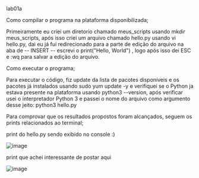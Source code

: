 lab01a

Como compilar o programa na plataforma disponibilizada;

Primeiramente eu criei um diretorio chamado meus_scripts usando mkdir meus_scripts, após isso
criei um arquivo chamado hello.py usando vi hello.py, dai eu já fui redirecionado para a parte de edição do arquivo na aba de -- INSERT -- escrevi o print("Hello, World")
, logo após isso dei ESC e :wq para salvar a edição do arquivo.

Como executar o programa;

Para executar o código, fiz update da lista de pacotes disponíveis e os pacotes já instalados usando sudo yum update -y 
e verifiquei se o Python ja estava presente na plataforma usando python3 --version, após verificar usei o interpretador Python 3 e passei o nome do arquivo como argumento desse jeito: python3 hello.py


Para comprovar que os resultados propostos foram alcançados, seguem os prints relacionados ao terminal;

print do hello.py sendo exibido no console :)

![image](https://github.com/Gabriel-Fuentes-de-Freitas-Yamashita/Sistemas-OP/assets/161405047/1cae33c9-3659-4540-ad6a-dd1229b07195)


print que achei interessante de postar aqui 

![image](https://github.com/Gabriel-Fuentes-de-Freitas-Yamashita/Sistemas-OP/assets/161405047/38fe7a3d-7d90-4311-9a5b-f47112cf68c0)
